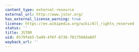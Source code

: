 ```yaml
---
content_type: external-resource
external_url: http://www.jstor.org/
has_external_license_warning: true
license: https://en.wikipedia.org/wiki/All_rights_reserved
status: ''
title: JSTOR
uid: 8579feb5-5a99-4f6f-8736-7017504da8df
wayback_url: ''
---
```

